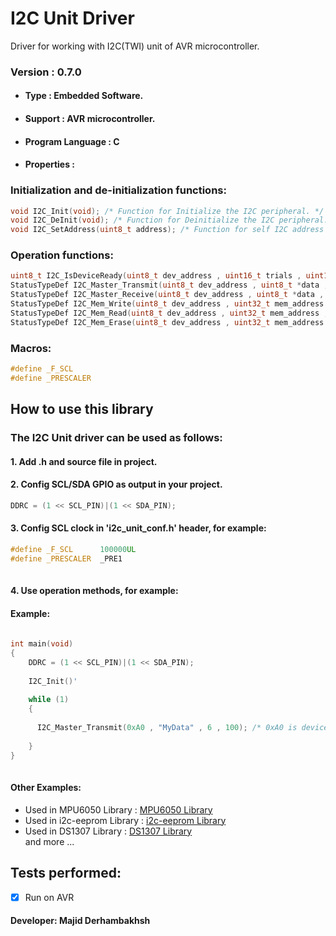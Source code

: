 # I2C Unit Driver
Driver for working with I2C(TWI) unit of AVR microcontroller.

### Version : 0.7.0

- #### Type : Embedded Software.

- #### Support : AVR microcontroller.

- #### Program Language : C

- #### Properties :

### Initialization and de-initialization functions:
```c++
void I2C_Init(void); /* Function for Initialize the I2C peripheral. */
void I2C_DeInit(void); /* Function for Deinitialize the I2C peripheral. */
void I2C_SetAddress(uint8_t address); /* Function for self I2C address */
```
### Operation functions:
```c++  
uint8_t I2C_IsDeviceReady(uint8_t dev_address , uint16_t trials , uint16_t time_out); /* Function for check connected device */
StatusTypeDef I2C_Master_Transmit(uint8_t dev_address , uint8_t *data , uint32_t quantity , uint16_t time_out); /* Function for transmit data to i2c device */
StatusTypeDef I2C_Master_Receive(uint8_t dev_address , uint8_t *data , uint32_t quantity , uint16_t time_out); /* Function for receive data from i2c device */
StatusTypeDef I2C_Mem_Write(uint8_t dev_address , uint32_t mem_address , uint8_t mem_add_size , uint8_t *mem_data , uint32_t quantity , uint16_t time_out); /* This function is for write data to external memory */
StatusTypeDef I2C_Mem_Read(uint8_t dev_address , uint32_t mem_address , uint8_t mem_add_size , uint8_t *mem_data , uint32_t quantity , uint16_t time_out ); /* This function is for read data from external memory */
StatusTypeDef I2C_Mem_Erase(uint8_t dev_address , uint32_t mem_address , uint8_t mem_add_size , uint32_t quantity , uint16_t time_out); /* This function is for erase external memory */
``` 
### Macros:
```c++   
#define _F_SCL
#define _PRESCALER
``` 

## How to use this library

### The I2C Unit driver can be used as follows:
#### 1.  Add .h and source file in project.      
#### 2.  Config SCL/SDA GPIO as output in your project.  

```c++  
DDRC = (1 << SCL_PIN)|(1 << SDA_PIN);
```  
#### 3.  Config SCL clock in 'i2c_unit_conf.h' header, for example:   
   
```c++  
#define _F_SCL      100000UL 
#define _PRESCALER  _PRE1 
   
``` 
      
#### 4.  Use operation methods, for example:  
#### Example:  
```c++  
 
int main(void)
{
    DDRC = (1 << SCL_PIN)|(1 << SDA_PIN);
    
    I2C_Init()'
    
    while (1) 
    {
  
      I2C_Master_Transmit(0xA0 , "MyData" , 6 , 100); /* 0xA0 is device address, "MyData" is data for transmit, 6 is data length, 100 is timeout */
    
    }
}
   
``` 
#### Other Examples:  
- Used in MPU6050 Library : [MPU6050 Library](https://github.com/Majid-Derhambakhsh/MPU6050)  
- Used in i2c-eeprom Library : [i2c-eeprom Library](https://github.com/Majid-Derhambakhsh/i2c-eeprom)  
- Used in DS1307 Library : [DS1307 Library](https://github.com/Majid-Derhambakhsh/DS1307-Library)  
and more ...

## Tests performed:
- [X] Run on AVR

#### Developer: Majid Derhambakhsh
